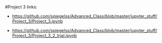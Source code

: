#Project 3 links:

* https://github.com/spiegelss/Advanced_Class/blob/master/jupyter_stuff/Project_3/Project_3.ipynb

* https://github.com/spiegelss/Advanced_Class/blob/master/jupyter_stuff/Project_3/Project_3_2_trial.ipynb